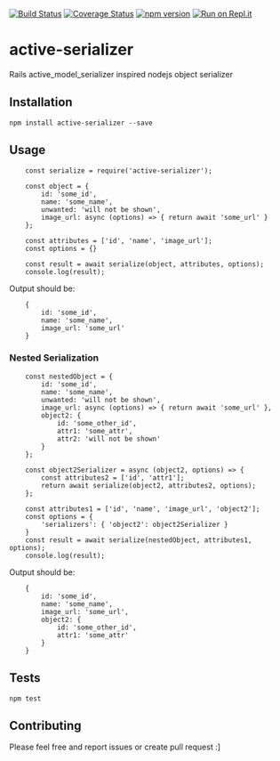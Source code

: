 [![Build Status](https://travis-ci.org/billykong/active-serializer.svg?branch=master)](https://travis-ci.org/billykong/active-serializer)
[![Coverage Status](https://coveralls.io/repos/github/billykong/active-serializer/badge.svg?branch=master)](https://coveralls.io/github/billykong/active-serializer?branch=master)
[![npm version](https://img.shields.io/npm/v/active-serializer)](https://img.shields.io/npm/v/active-serializer)
[![Run on Repl.it](https://repl.it/badge/github/billykong/active-serializer)](https://repl.it/github/billykong/active-serializer)

# active-serializer
Rails active_model_serializer inspired nodejs object serializer

## Installation

  `npm install active-serializer --save`

## Usage
```
    const serialize = require('active-serializer');

    const object = { 
        id: 'some_id', 
        name: 'some_name', 
        unwanted: 'will not be shown',
        image_url: async (options) => { return await 'some_url' }
    };

    const attributes = ['id', 'name', 'image_url'];
    const options = {}

    const result = await serialize(object, attributes, options);
    console.log(result);
```
  Output should be: 
```
    { 
        id: 'some_id', 
        name: 'some_name', 
        image_url: 'some_url'
    }
```

### Nested Serialization
```
    const nestedObject = { 
        id: 'some_id', 
        name: 'some_name', 
        unwanted: 'will not be shown',
        image_url: async (options) => { return await 'some_url' },
        object2: {
            id: 'some_other_id',
            attr1: 'some_attr',
            attr2: 'will not be shown'
        }
    };
    
    const object2Serializer = async (object2, options) => {
        const attributes2 = ['id', 'attr1'];
        return await serialize(object2, attributes2, options);
    };

    const attributes1 = ['id', 'name', 'image_url', 'object2'];
    const options = { 
        'serializers': { 'object2': object2Serializer }
    }
    const result = await serialize(nestedObject, attributes1, options);
    console.log(result);
```
  Output should be: 
```
    { 
        id: 'some_id', 
        name: 'some_name', 
        image_url: 'some_url',
        object2: {
            id: 'some_other_id',
            attr1: 'some_attr'
        }
    }
```


## Tests

  `npm test`

## Contributing
Please feel free and report issues or create pull request :]
